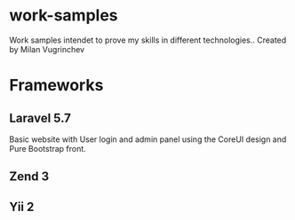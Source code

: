 # work-samples
Work samples intendet to prove my skills in different technologies..
Created by Milan Vugrinchev

# Frameworks
## Laravel 5.7
Basic website with User login and admin panel using the CoreUI design and Pure Bootstrap front.

## Zend 3
## Yii 2
